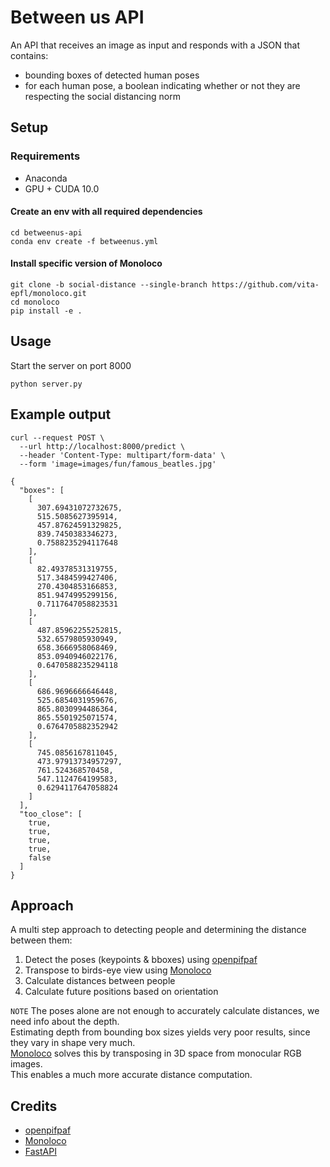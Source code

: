 # Between us API

An API that receives an image as input and responds with a JSON that contains:
- bounding boxes of detected human poses
- for each human pose, a boolean indicating whether or not they are respecting the social distancing norm


## Setup

### Requirements
- Anaconda
- GPU + CUDA 10.0

#### Create an env with all required dependencies
```
cd betweenus-api
conda env create -f betweenus.yml
```

#### Install specific version of Monoloco
```
git clone -b social-distance --single-branch https://github.com/vita-epfl/monoloco.git
cd monoloco
pip install -e .
```


## Usage

Start the server on port 8000
```
python server.py
```


## Example output
```
curl --request POST \
  --url http://localhost:8000/predict \
  --header 'Content-Type: multipart/form-data' \
  --form 'image=images/fun/famous_beatles.jpg'
```

```
{
  "boxes": [
    [
      307.69431072732675,
      515.5085627395914,
      457.87624591329825,
      839.7450383346273,
      0.7588235294117648
    ],
    [
      82.49378531319755,
      517.3484599427406,
      270.4304853166853,
      851.9474995299156,
      0.7117647058823531
    ],
    [
      487.85962255252815,
      532.6579805930949,
      658.3666958068469,
      853.0940946022176,
      0.6470588235294118
    ],
    [
      686.9696666646448,
      525.6854031959676,
      865.8030994486364,
      865.5501925071574,
      0.6764705882352942
    ],
    [
      745.0856167811045,
      473.97913734957297,
      761.524368570458,
      547.1124764199583,
      0.6294117647058824
    ]
  ],
  "too_close": [
    true,
    true,
    true,
    true,
    false
  ]
}
```


## Approach
A multi step approach to detecting people and determining the distance between them:

1. Detect the poses (keypoints & bboxes) using [openpifpaf](https://github.com/vita-epfl/openpifpaf)
2. Transpose to birds-eye view using [Monoloco](https://github.com/vita-epfl/monoloco)
3. Calculate distances between people
4. Calculate future positions based on orientation

`NOTE` The poses alone are not enough to accurately calculate distances, we need info about the depth.\
Estimating depth from bounding box sizes yields very poor results, since they vary in shape very much.\
[Monoloco](https://github.com/vita-epfl/monoloco) solves this by transposing in 3D space from monocular RGB images.\
This enables a much more accurate distance computation.

## Credits
- [openpifpaf](https://github.com/vita-epfl/openpifpaf)
- [Monoloco](https://github.com/vita-epfl/monoloco)
- [FastAPI](https://github.com/tiangolo/fastapi)
